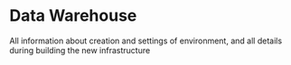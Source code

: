 # Data Warehouse
All information about creation and settings of environment, and all details during building the new infrastructure
